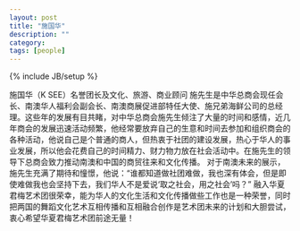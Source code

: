 ```yaml
---
layout: post
title: "施国华"
description: ""
category: 
tags: [people]
---
```

{% include JB/setup %}

施国华（K SEE）名誉团长及文化、旅游、商业顾问
施先生是中华总商会现任会长、南澳华人福利会副会长、南澳商展促进部特任大使、施兄弟海鲜公司的总经理。这些年的发展有目共睹，对中华总商会施先生倾注了大量的时间和感情，近几年商会的发展迅速活动频繁，他经常要放弃自己的生意和时间去参加和组织商会的各种活动，他说自己是个普通的商人，但热衷于社团的建设发展，热心于华人的事业发展，所以他会花费自己的时间精力、财力物力放在社会活动中。在施先生的领导下总商会致力推动南澳和中国的商贸往来和文化传播。
对于南澳未来的展示，施先生充满了期待和憧憬，他说：“谁都知道做社团难做，我也深有体会，但是即使难做我也会坚持下去，我们华人不是爱说‘取之社会，用之社会’吗？”
融入华夏君梅艺术团很荣幸，能为华人的文化生活和文化传播做些工作也是一种荣誉，同时把两国的舞蹈文化艺术互相传播和互相融合创作是艺术团未来的计划和大胆尝试，衷心希望华夏君梅艺术团前途无量！
